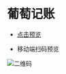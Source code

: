 # 葡萄记账

- [点击预览](https://github.com/EvaLLLLL/grap-book-website)

- 移动端扫码预览

![二维码](https://tva1.sinaimg.cn/large/0081Kckwly1gkreswod5lj307i07i3yp.jpg)
